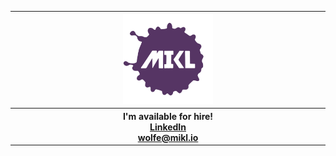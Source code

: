 <div align="center">
  <table>
    <thead>
      <tr>
        <th align="left" colspan="3" width="800px">
          <div align="center">
            <a href="https://mikl.io">
              <img
                width="144px"
                height="144px"
                src="./img/mikl-logo.svg"
                alt="MIKL icon"
              />
            </a>
          </div>
        </th>
      </tr>
    </thead>
    <tr>
      <th style="text-align: left" colspan="3">
        <div style="text-align: center">
          <span>I'm available for hire!</span>
          <br />
          <a href="https://www.linkedin.com/in/miklwolfe/">LinkedIn</a>
          <br />
          <a href="mailto:wolfe@mikl.io">wolfe@mikl.io</a>
        </div>
      </th>
    </tr>
  </table>
</div>

